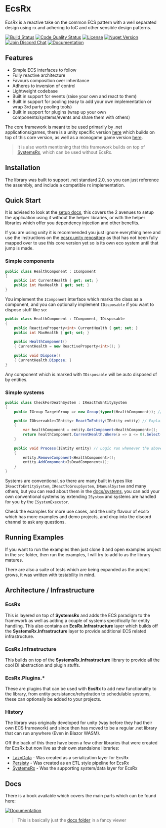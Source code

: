 # EcsRx

EcsRx is a reactive take on the common ECS pattern with a well separated design using rx and adhering to IoC and other sensible design patterns.

[![Build Status][build-status-image]][build-status-url]
[![Code Quality Status][codacy-image]][codacy-url]
[![License][license-image]][license-url]
[![Nuget Version][nuget-image]][nuget-url]
[![Join Discord Chat][discord-image]][discord-url]
[![Documentation][gitbook-image]][gitbook-url]

## Features

- Simple ECS interfaces to follow
- Fully reactive architecture
- Favours composition over inheritance
- Adheres to inversion of control
- Lightweight codebase 
- Built in support for events (raise your own and react to them)
- Built in support for pooling (easy to add your own implementation or wrap 3rd party pooling tools)
- Built in support for plugins (wrap up your own components/systems/events and share them with others)

The core framework is meant to be used primarily by .net applications/games, there is a unity specific version [here](https://github.com/ecsrx/ecsrx.unity) which builds on top of this core version, as well as a monogame game version [here](https://github.com/ecsrx/ecsrx.monogame).

> It is also worth mentioning that this framework builds on top of [SystemsRx](https://github.com/EcsRx/SystemsRx), which can be used without EcsRx.

## Installation

The library was built to support .net standard 2.0, so you can just reference the assembly, and include a compatible rx implementation.

## Quick Start

It is advised to look at the [setup docs](./docs/introduction/setup.md), this covers the 2 avenues to setup the application using it without the helper libraries, or with the helper libraries which offer you dependency injection and other benefits.

If you are using unity it is recommended you just ignore everything here and use the instructions on the [ecsrx.unity repository](ttps://github.com/ecsrx/ecsrx.unity) as that has not been fully mapped over to use this core version yet so is its own eco system until that jump is made.

### Simple components

```csharp
public class HealthComponent : IComponent
{
    public int CurrentHealth { get; set; }
    public int MaxHealth { get; set; }
}
```

You implement the `IComponent` interface which marks the class as a component, and you can optionally implement `IDisposable` if you want to dispose stuff like so:

```csharp
public class HealthComponent : IComponent, IDisposable
{
    public ReactiveProperty<int> CurrentHealth { get; set; }
    public int MaxHealth { get; set; }
    
    public HealthComponent() 
    { CurrentHealth = new ReactiveProperty<int>(); }
    
    public void Dispose() 
    { CurrentHealth.Dispose; }
}
```

Any component which is marked with `IDisposable` will be auto disposed of by entities.

### Simple systems

```csharp
public class CheckForDeathSystem : IReactToEntitySystem
{
    public IGroup TargetGroup => new Group(typeof(HealthComponent)); // Get any entities with health component

    public IObservable<IEntity> ReactToEntity(IEntity entity) // Explain when you want to execute
    {
        var healthComponent = entity.GetComponent<HealthComponent>();
        return healthComponent.CurrentHealth.Where(x => x <= 0).Select(x => entity);
    }
    
    public void Process(IEntity entity) // Logic run whenever the above reaction occurs
    {
        entity.RemoveComponent<HealthComponent>();
        entity.AddComponent<IsDeadComponent>();
    }
}
``` 

Systems are conventional, so there are many built in types like `IReactToEntitySystem`, `IReactToGroupSystem`, `IManualSystem` and many others, but you can read about them in the [docs/systems](docs/systems.md), you can add your own conventional systems by extending `ISystem` and systems are handled for you by the `ISystemExecutor`.

Check the examples for more use cases, and the unity flavour of ecsrx which has more examples and demo projects, and drop into the discord channel to ask any questions.

## Running Examples

If you want to run the examples then just clone it and open examples project in the `src` folder, then run the examples, I will try to add to as the library matures.

There are also a suite of tests which are being expanded as the project grows, it was written with testability in mind.

## Architecture / Infrastructure

### EcsRx

This is layered on top of **SystemsRx** and adds the ECS paradigm to the framework as well as adding a couple of systems specifically for entity handling. This also contains an **EcsRx.Infrastructure** layer which builds off the **SystemsRx.Infrastructure** layer to provide additional ECS related infrastructure.

### EcsRx.Infrastructure

This builds on top of the **SystemsRx.Infrastructure** library to provide all the cool DI abstraction and plugin stuffs.

### EcsRx.Plugins.*

These are plugins that can be used with **EcsRx** to add new functionality to the library, from entity persistance/rehydration to schedulable systems, these can optionally be added to your projects.

### History
The library was originally developed for unity (way before they had their own ECS framework) and since then has moved to be a regular .net library that can run anywhere (Even in Blazor WASM).

Off the back of this there have been a few other libraries that were created for EcsRx but now live as their own standalone libraries:

- [LazyData](https://github.com/grofit/LazyData) - Was created as a serialization layer for EcsRx
- [Persisty](https://github.com/grofit/Persistity) - Was created as an ETL style pipeline for EcsRx
- [SystemsRx](https://github.com/ecsrx/systemsrx) - Was the supporting system/data layer for EcsRx

## Docs

There is a book available which covers the main parts which can be found here:

[![Documentation][gitbook-image]][gitbook-url]

> This is basically just the [docs folder](docs) in a fancy viewer

[build-status-image]: https://ci.appveyor.com/api/projects/status/55d1256yrra6fmls/branch/master?svg=true
[build-status-url]: https://ci.appveyor.com/project/grofit/ecsrx/branch/master
[nuget-image]: https://img.shields.io/nuget/v/ecsrx.svg
[nuget-url]: https://www.nuget.org/packages/EcsRx/
[discord-image]: https://img.shields.io/discord/488609938399297536.svg
[discord-url]: https://discord.gg/bS2rnGz
[codacy-image]: https://app.codacy.com/project/badge/Grade/6ea8dc8c37f3452fa3a5a8dc6b0b3f47
[codacy-url]: https://www.codacy.com/gh/EcsRx/ecsrx/dashboard?utm_source=github.com&amp;utm_medium=referral&amp;utm_content=EcsRx/ecsrx&amp;utm_campaign=Badge_Grade
[license-image]: https://img.shields.io/github/license/ecsrx/ecsrx.svg
[license-url]: https://github.com/EcsRx/ecsrx/blob/master/LICENSE
[gitbook-image]: https://img.shields.io/static/v1.svg?label=Documentation&message=Read%20Now&color=Green&style=flat
[gitbook-url]: https://ecsrx.gitbook.io/project/
